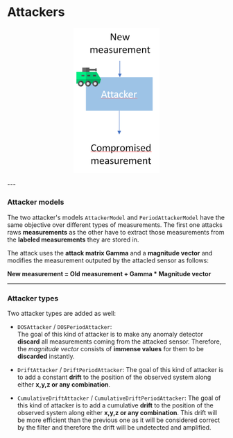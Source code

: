# Attackers
<p align="center">
  <img src="../../images/attacker.png" width="200">
</p>
---

### Attacker models

The two attacker's models `AttackerModel` and `PeriodAttackerModel` have
the same objective over different types of measurements. The first one
attacks raws **measurements** as the other have to extract those
measurements from the **labeled measurements** they are stored in.

The attack uses the **attack matrix Gamma** and a **magnitude vector**
and modifies the measurement outputed by the attacled sensor as follows:

**New measurement = Old measurement + Gamma * Magnitude vector**

---

### Attacker types

Two attacker types are added as well:
* `DOSAttacker` / `DOSPeriodAttacker`:  
  The goal of this kind of attacker is to make any anomaly detector
  **discard** all measurements coming from the attacked sensor. Therefore,
  the *magnitude vector* consists of **immense values** for them to be **discarded** instantly.

* `DriftAttacker` / `DriftPeriodAttacker`:
 The goal of this kind of attacker is to add a constant **drift** to the
 position of the observed system along either **x,y,z or any combination**.

 * `CumulativeDriftAttacker` / `CumulativeDriftPeriodAttacker`:
  The goal of this kind of attacker is to add a cumulative **drift** to the
  position of the observed system along either **x,y,z or any combination**. This
  drift will be more efficient than the previous one as it will be considered
  correct by the filter and therefore the drift will be undetected and amplified.
